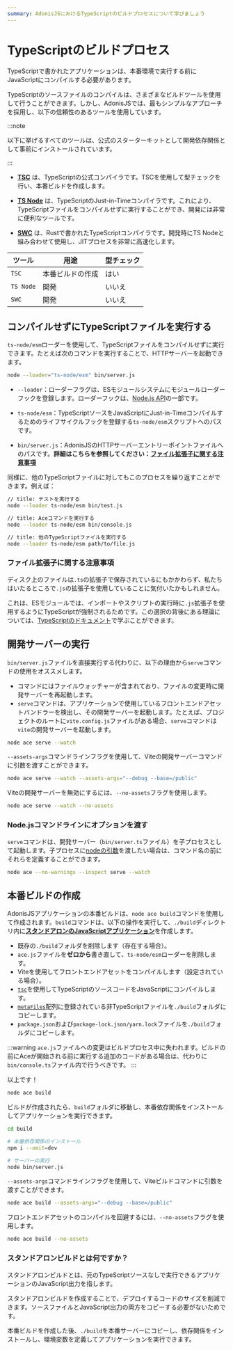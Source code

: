```yaml
---
summary: AdonisJSにおけるTypeScriptのビルドプロセスについて学びましょう
---
```


# TypeScriptのビルドプロセス

TypeScriptで書かれたアプリケーションは、本番環境で実行する前にJavaScriptにコンパイルする必要があります。

TypeScriptのソースファイルのコンパイルは、さまざまなビルドツールを使用して行うことができます。しかし、AdonisJSでは、最もシンプルなアプローチを採用し、以下の信頼性のあるツールを使用しています。


:::note

以下に挙げるすべてのツールは、公式のスターターキットとして開発依存関係として事前にインストールされています。


:::


- **[TSC](https://www.typescriptlang.org/docs/handbook/compiler-options.html)** は、TypeScriptの公式コンパイラです。TSCを使用して型チェックを行い、本番ビルドを作成します。

- **[TS Node](https://typestrong.org/ts-node/)** は、TypeScriptのJust-in-Timeコンパイラです。これにより、TypeScriptファイルをコンパイルせずに実行することができ、開発には非常に便利なツールです。

- **[SWC](https://swc.rs/)** は、Rustで書かれたTypeScriptコンパイラです。開発時にTS Nodeと組み合わせて使用し、JITプロセスを非常に高速化します。

| ツール      | 用途                  | 型チェック |
|-----------|---------------------------|---------------|
| `TSC`     | 本番ビルドの作成 | はい           |
| `TS Node` | 開発               | いいえ            |
| `SWC`     | 開発               | いいえ            |

## コンパイルせずにTypeScriptファイルを実行する

`ts-node/esm`ローダーを使用して、TypeScriptファイルをコンパイルせずに実行できます。たとえば次のコマンドを実行することで、HTTPサーバーを起動できます。

```sh
node --loader="ts-node/esm" bin/server.js
```

- `--loader`：ローダーフラグは、ESモジュールシステムにモジュールローダーフックを登録します。ローダーフックは、[Node.js API](https://nodejs.org/dist/latest-v21.x/docs/api/esm.html#loaders)の一部です。

- `ts-node/esm`：TypeScriptソースをJavaScriptにJust-in-Timeコンパイルするためのライフサイクルフックを登録する`ts-node/esm`スクリプトへのパスです。

- `bin/server.js`：AdonisJSのHTTPサーバーエントリーポイントファイルへのパスです。**詳細はこちらを参照してください：[ファイル拡張子に関する注意事項](#ファイル拡張子に関する注意事項)**

同様に、他のTypeScriptファイルに対してもこのプロセスを繰り返すことができます。例えば：

```sh
// title: テストを実行する
node --loader ts-node/esm bin/test.js
```


```sh
// title: Aceコマンドを実行する
node --loader ts-node/esm bin/console.js
```

```sh
// title: 他のTypeScriptファイルを実行する
node --loader ts-node/esm path/to/file.js
```

### ファイル拡張子に関する注意事項

ディスク上のファイルは`.ts`の拡張子で保存されているにもかかわらず、私たちはいたるところで`.js`の拡張子を使用していることに気付いたかもしれません。

これは、ESモジュールでは、インポートやスクリプトの実行時に`.js`拡張子を使用するようにTypeScriptが強制されるためです。この選択の背後にある理論については、[TypeScriptのドキュメント](https://www.typescriptlang.org/docs/handbook/modules/theory.html#typescript-imitates-the-hosts-module-resolution-but-with-types)で学ぶことができます。

## 開発サーバーの実行
`bin/server.js`ファイルを直接実行する代わりに、以下の理由から`serve`コマンドの使用をオススメします。

- コマンドにはファイルウォッチャーが含まれており、ファイルの変更時に開発サーバーを再起動します。
- `serve`コマンドは、アプリケーションで使用しているフロントエンドアセットバンドラーを検出し、その開発サーバーを起動します。たとえば、プロジェクトのルートに`vite.config.js`ファイルがある場合、`serve`コマンドは`vite`の開発サーバーを起動します。

```sh
node ace serve --watch
```

`--assets-args`コマンドラインフラグを使用して、Viteの開発サーバーコマンドに引数を渡すことができます。

```sh
node ace serve --watch --assets-args="--debug --base=/public"
```

Viteの開発サーバーを無効にするには、`--no-assets`フラグを使用します。

```sh
node ace serve --watch --no-assets
```

### Node.jsコマンドラインにオプションを渡す
`serve`コマンドは、開発サーバー（`bin/server.ts`ファイル）を子プロセスとして起動します。子プロセスに[nodeの引数](https://nodejs.org/api/cli.html#options)を渡したい場合は、コマンド名の前にそれらを定義することができます。

```sh
node ace --no-warnings --inspect serve --watch
```

## 本番ビルドの作成

AdonisJSアプリケーションの本番ビルドは、`node ace build`コマンドを使用して作成されます。`build`コマンドは、以下の操作を実行して、`./build`ディレクトリ内に[**スタンドアロンのJavaScriptアプリケーション**](#スタンドアロンビルドとは何ですか)を作成します。

- 既存の`./build`フォルダを削除します（存在する場合）。
- `ace.js`ファイルを**ゼロから**書き直して、`ts-node/esm`ローダーを削除します。
- Viteを使用してフロントエンドアセットをコンパイルします（設定されている場合）。
- [`tsc`](https://www.typescriptlang.org/docs/handbook/compiler-options.html)を使用してTypeScriptのソースコードをJavaScriptにコンパイルします。
- [`metaFiles`](../concepts/adonisrc_file.md#metafiles)配列に登録されている非TypeScriptファイルを`./build`フォルダにコピーします。
- `package.json`および`package-lock.json/yarn.lock`ファイルを`./build`フォルダにコピーします。

:::warning
`ace.js`ファイルへの変更はビルドプロセス中に失われます。ビルドの前にAceが開始される前に実行する追加のコードがある場合は、代わりに`bin/console.ts`ファイル内で行うべきです。
:::

以上です！

```sh
node ace build
```

ビルドが作成されたら、`build`フォルダに移動し、本番依存関係をインストールしてアプリケーションを実行できます。

```sh
cd build

# 本番依存関係のインストール
npm i --omit=dev

# サーバーの実行
node bin/server.js
```

`--assets-args`コマンドラインフラグを使用して、Viteビルドコマンドに引数を渡すことができます。

```sh
node ace build --assets-args="--debug --base=/public"
```

フロントエンドアセットのコンパイルを回避するには、`--no-assets`フラグを使用します。

```sh
node ace build --no-assets
```

### スタンドアロンビルドとは何ですか？

スタンドアロンビルドとは、元のTypeScriptソースなしで実行できるアプリケーションのJavaScript出力を指します。

スタンドアロンビルドを作成することで、デプロイするコードのサイズを削減できます。ソースファイルとJavaScript出力の両方をコピーする必要がないためです。

本番ビルドを作成した後、`./build`を本番サーバーにコピーし、依存関係をインストールし、環境変数を定義してアプリケーションを実行できます。
